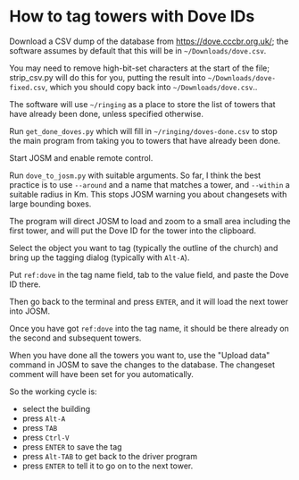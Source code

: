 How to tag towers with Dove IDs
===============================

Download a CSV dump of the database from https://dove.cccbr.org.uk/;
the software assumes by default that this will be in
`~/Downloads/dove.csv`.

You may need to remove high-bit-set characters at the start of the
file; strip_csv.py will do this for you, putting the result into
`~/Downloads/dove-fixed.csv`, which you should copy back into
`~/Downloads/dove.csv`..

The software will use `~/ringing` as a place to store the list of
towers that have already been done, unless specified otherwise.

Run `get_done_doves.py` which will fill in `~/ringing/doves-done.csv`
to stop the main program from taking you to towers that have already
been done.

Start JOSM and enable remote control.

Run `dove_to_josm.py` with suitable arguments.  So far, I think the
best practice is to use `--around` and a name that matches a tower,
and `--within` a suitable radius in Km.  This stops JOSM warning you
about changesets with large bounding boxes.

The program will direct JOSM to load and zoom to a small area
including the first tower, and will put the Dove ID for the tower into
the clipboard.

Select the object you want to tag (typically the outline of the
church) and bring up the tagging dialog (typically with `Alt-A`).

Put `ref:dove` in the tag name field, tab to the value field, and
paste the Dove ID there.

Then go back to the terminal and press `ENTER`, and it will load the
next tower into JOSM.

Once you have got `ref:dove` into the tag name, it should be there
already on the second and subsequent towers.

When you have done all the towers you want to, use the "Upload data"
command in JOSM to save the changes to the database.  The changeset
comment will have been set for you automatically.

So the working cycle is:

  * select the building
  * press `Alt-A`
  * press `TAB`
  * press `Ctrl-V`
  * press `ENTER` to save the tag
  * press `Alt-TAB` to get back to the driver program
  * press `ENTER` to tell it to go on to the next tower.